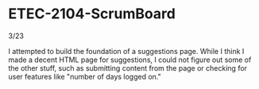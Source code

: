 # ETEC-2104-ScrumBoard
3/23

I attempted to build the foundation of a suggestions page. While I think I made a decent 
HTML page for suggestions, I could not figure out some of the other stuff, such as submitting
content from the page or checking for user features like "number of days logged on."
